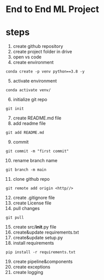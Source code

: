 # End to End ML Project 

# steps

1. create github repository
2. create project folder in drive
3. open vs code
4. create environment 
```
conda create -p venv python==3.8 -y
```
5. activate environment
```
conda activate venv/
```
6. initialize git repo
```
git init
```
7. create README.md file
8. add readme file
```
git add README.md
```
9. commit 
```
git commit -m "first commit"
```
10. rename branch name
```
git branch -m main
```
11. clone github repo
```
git remote add origin <http//>
```
12. create .gitignore file
13. create License file
14. pull changes
```
git pull
```
15. create src/__init__.py file
16. create&update requirements.txt
17. create&update setup.py
18. install requirements 
```
pip install -r requirements.txt
```
19. create pipeline&components
20. create exceptions
21. create logging
